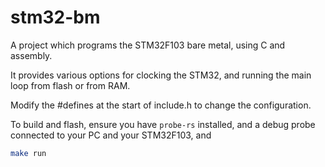 # stm32-bm

A project which programs the STM32F103 bare metal, using C and assembly.

It provides various options for clocking the STM32, and running the main loop from flash or from RAM.

Modify the #defines at the start of include.h to change the configuration.

To build and flash, ensure you have `probe-rs` installed, and a debug probe connected to your PC and your STM32F103, and

```bash
make run
```

